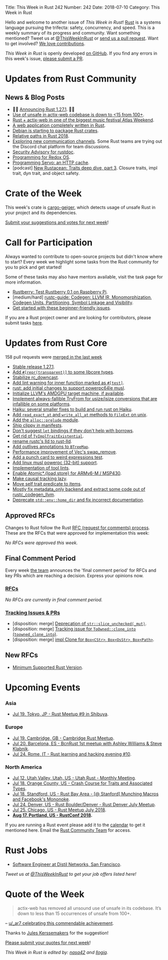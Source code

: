 Title: This Week in Rust 242
Number: 242
Date: 2018-07-10
Category: This Week in Rust

Hello and welcome to another issue of *This Week in Rust*!
[Rust](http://rust-lang.org) is a systems language pursuing the trifecta: safety, concurrency, and speed.
This is a weekly summary of its progress and community.
Want something mentioned? Tweet us at [@ThisWeekInRust](https://twitter.com/ThisWeekInRust) or [send us a pull request](https://github.com/cmr/this-week-in-rust).
Want to get involved? [We love contributions](https://github.com/rust-lang/rust/blob/master/CONTRIBUTING.md).

*This Week in Rust* is openly developed [on GitHub](https://github.com/cmr/this-week-in-rust).
If you find any errors in this week's issue, [please submit a PR](https://github.com/cmr/this-week-in-rust/pulls).

# Updates from Rust Community

## News & Blog Posts

* 🎈🎉 [Announcing Rust 1.27.1](https://blog.rust-lang.org/2018/07/10/Rust-1.27.1.html). 🎉🎈
* [Use of unsafe in actix-web codebase is down to <15 from 100+](https://www.reddit.com/r/rust/comments/8wlkbe/actixweb_has_removed_all_unsound_use_of_unsafe_in/).
* [Rust + actix-web in one of the biggest music festival Atlas Weekend](https://www.reddit.com/r/rust/comments/8xdsx5/rust_actixweb_in_the_on_of_the_biggest_music/).
* [A web application completely written in Rust](https://medium.com/@saschagrunert/a-web-application-completely-in-rust-6f6bdb6c4471).
* [Debian is starting to package Rust crates](https://www.reddit.com/r/rust/comments/8w9mfy/debian_is_starting_to_package_rust_crates/).
* [Relative paths in Rust 2018](https://internals.rust-lang.org/t/relative-paths-in-rust-2018/7883).
* [Exploring new communication channels](https://internals.rust-lang.org/t/exploring-new-communication-channels/7859). Some Rust teams are trying out the Discord chat platform for team discussions.
* [Security Advisory for rustdoc](https://blog.rust-lang.org/2018/07/06/security-advisory-for-rustdoc.html).
* [Programming for Redox OS](https://dev.to/legolord208/programming-for-redox-os-4124).
* [Programming Servo: an HTTP cache](https://medium.com/programming-servo/programming-servo-an-http-cache-edb52a7f267f).
* [podcast] [New Rustacean: Traits deep dive, part 3](https://newrustacean.com/show_notes/e025/index.html). Closure traits, impl trait, dyn trait, and object safety.

# Crate of the Week

This week's crate is [cargo-geiger](https://github.com/anderejd/cargo-geiger), which detects usage of unsafe Rust in your project and its dependencies.

[Submit your suggestions and votes for next week][submit_crate]!

[submit_crate]: https://users.rust-lang.org/t/crate-of-the-week/2704

# Call for Participation

Always wanted to contribute to open-source projects but didn't know where to start?
Every week we highlight some tasks from the Rust community for you to pick and get started!

Some of these tasks may also have mentors available, visit the task page for more information.

* [Rustberry: Test Rustberry 0.1 on Raspberry Pi](https://www.reddit.com/r/rust/comments/8x1ayd/calling_all_raspberry_pi_owners_rustberry_010_has/).
* [medium/hard] [rustc-guide: Codegen: LLVM IR, Monomorphization, Codegen Units, Partitioning, Symbol Linkage and Visibility](https://github.com/rust-lang-nursery/rustc-guide/issues/89).
* [Get started with these beginner-friendly issues](https://www.rustaceans.org/findwork/starters).

If you are a Rust project owner and are looking for contributors, please submit tasks [here][guidelines].

[guidelines]: https://users.rust-lang.org/t/twir-call-for-participation/4821

# Updates from Rust Core

158 pull requests were [merged in the last week][merged]

[merged]: https://github.com/search?q=is%3Apr+org%3Arust-lang+is%3Amerged+merged%3A2018-07-02..2018-07-09

* [Stable release 1.27.1](https://github.com/rust-lang/rust/pull/52134).
* [Add `#[repr(transparent)]` to some libcore types](https://github.com/rust-lang/rust/pull/51395).
* [Stabilize rc_downcast](https://github.com/rust-lang/rust/pull/52103).
* [Add lint warning for inner function marked as `#[test]`](https://github.com/rust-lang/rust/pull/51450).
* [rust: add initial changes to support powerpc64le musl](https://github.com/rust-lang/rust/pull/51619).
* [Initialize LLVM's AMDGPU target machine, if available](https://github.com/rust-lang/rust/pull/51548).
* [Implement always-fallible TryFrom for usize/isize conversions that are infallible on some platforms](https://github.com/rust-lang/rust/pull/51564).
* [Haiku: several smaller fixes to build and run rust on Haiku](https://github.com/rust-lang/rust/pull/51757).
* [Add `read_exact_at` and `write_all_at` methods to `FileExt` on unix](https://github.com/rust-lang/rust/pull/51809).
* [Add the `alloc::prelude` module](https://github.com/rust-lang/rust/pull/52159).
* [Ship clippy in manifests](https://github.com/rust-lang/rust/pull/52131).
* [Don't suggest `let` bindings if they don't help with borrows](https://github.com/rust-lang/rust/pull/52106).
* [Get rid of `TyImplTraitExistential`](https://github.com/rust-lang/rust/pull/51979).
* [rename rustc's lld to rust-lld](https://github.com/rust-lang/rust/pull/51936).
* [Add outlives annotations to `BTreeMap`](https://github.com/rust-lang/rust/pull/51914).
* [Performance improvement of Vec's swap_remove](https://github.com/rust-lang/rust/pull/52166).
* [Add a punch card to weird expressions test](https://github.com/rust-lang/rust/pull/52073).
* [Add linux musl powerpc (32-bit) support](https://github.com/rust-lang/libc/pull/1031).
* [Implementation of tool lints](https://github.com/rust-lang/rust/pull/52018).
* [Enable Atomic*.{load,store} for ARMv6-M / MSP430](https://github.com/rust-lang/rust/pull/51953).
* [Make causal tracking lazy](https://github.com/rust-lang/rust/pull/51889).
* [Move self trait predicate to items](https://github.com/rust-lang/rust/pull/51895).
* [Mostly fix metadata_only backend and extract some code out of rustc_codegen_llvm](https://github.com/rust-lang/rust/pull/51590).
* [Deprecate `std::env::home_dir` and fix incorrect documentation](https://github.com/rust-lang/rust/pull/51656).

## Approved RFCs

Changes to Rust follow the Rust [RFC (request for comments)
process](https://github.com/rust-lang/rfcs#rust-rfcs). These
are the RFCs that were approved for implementation this week:

*No RFCs were approved this week.*

## Final Comment Period

Every week [the team](https://www.rust-lang.org/team.html) announces the
'final comment period' for RFCs and key PRs which are reaching a
decision. Express your opinions now.

### [RFCs](https://github.com/rust-lang/rfcs/labels/final-comment-period)

*No RFCs are currently in final comment period.*

### [Tracking Issues & PRs](https://github.com/rust-lang/rust/labels/final-comment-period)

* [disposition: merge] [Deprecation of `str::slice_unchecked(_mut)`](https://github.com/rust-lang/rust/pull/51807).
* [disposition: merge] [Tracking issue for `ToOwned::clone_into` (`toowned_clone_into`)](https://github.com/rust-lang/rust/issues/41263).
* [disposition: merge] [impl Clone for `Box<CStr>`, `Box<OsStr>`, `Box<Path>`](https://github.com/rust-lang/rust/pull/51912).

## New RFCs

* [Minimum Supported Rust Version](https://github.com/rust-lang/rfcs/pull/2495).

# Upcoming Events

### Asia

* [Jul 19. Tokyo, JP - Rust Meetup #9 in Shibuya](https://www.meetup.com/Tokyo-Rust-Meetup/events/252145423/).

### Europe

* [Jul 19. Cambridge, GB - Cambridge Rust Meetup](https://www.meetup.com/Cambridge-Rust-Meetup/events/pzwshpyxkbzb/).
* [Jul 20. Barcelona, ES - BcnRust 1st meetup with Ashley Williams & Steve Klabnik](https://www.meetup.com/es-ES/BcnRust/events/251237895/).
* [Jul 24. Rome, IT - Rust learning and hacking evening #10](https://www.meetup.com/Rust-Roma/events/252627092/).

### North America

* [Jul 12. Utah Valley, Utah, US - Utah Rust - Monthly Meeting](https://www.meetup.com/utahrust/events/251816575/).
* [Jul 18. Orange County, US - Crash Course for Traits and Associated Types](https://www.meetup.com/oc-rust/events/252639183/).
* [Jul 18. Standford, US - Rust Bay Area - [@ Stanford] Munching Macros and Facebook's Mononoke](https://www.meetup.com/Rust-Bay-Area/events/251862242/).
* [Jul 24. Denver, US - Rust Boulder/Denver - Rust Denver July Meetup](https://www.meetup.com/Rust-Boulder-Denver/events/252275279/).
* [Jul 25. Chicago, US - Rust Meetup July 2018](https://www.meetup.com/Chicago-Rust-Meetup/events/251961097/).
* **[Aug 17. Portland, US - RustConf 2018](http://rustconf.com/).**

If you are running a Rust event please add it to the [calendar] to get
it mentioned here. Email the [Rust Community Team][community] for access.

[calendar]: https://www.google.com/calendar/embed?src=apd9vmbc22egenmtu5l6c5jbfc%40group.calendar.google.com
[community]: mailto:community-team@rust-lang.org

# Rust Jobs

* [Software Engineer at Distil Networks, San Francisco](https://www.distilnetworks.com/job/?id=c2a5db5c-12ce-40f2-949c-48510acf7fa1).

*Tweet us at [@ThisWeekInRust](https://twitter.com/ThisWeekInRust) to get your job offers listed here!*

# Quote of the Week

> actix-web has removed all unsound use of unsafe in its codebase. It’s down to less than 15 occurrences of unsafe from 100+.

– [u/_ar7 celebrating this commendable achievement](https://www.reddit.com/r/rust/comments/8wlkbe/actixweb_has_removed_all_unsound_use_of_unsafe_in/).

Thanks to [Jules Kerssemakers](https://users.rust-lang.org/t/twir-quote-of-the-week/328/542) for the suggestion!

[Please submit your quotes for next week](http://users.rust-lang.org/t/twir-quote-of-the-week/328)!

*This Week in Rust is edited by: [nasa42](https://github.com/nasa42) and [llogiq](https://github.com/llogiq).*
